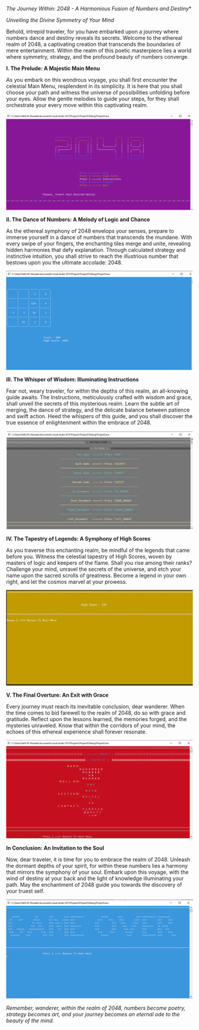 *The Journey Within: 2048 - A Harmonious Fusion of Numbers and Destiny**

*Unveiling the Divine Symmetry of Your Mind*

Behold, intrepid traveler, for you have embarked upon a journey where numbers dance and destiny reveals its secrets. Welcome to the ethereal realm of 2048, a captivating creation that transcends the boundaries of mere entertainment. Within the realm of this poetic masterpiece lies a world where symmetry, strategy, and the profound beauty of numbers converge.



**I. The Prelude: A Majestic Main Menu**

As you embark on this wondrous voyage, you shall first encounter the celestial Main Menu, resplendent in its simplicity. It is here that you shall choose your path and witness the universe of possibilities unfolding before your eyes. Allow the gentle melodies to guide your steps, for they shall orchestrate your every move within this captivating realm.

![Screenshot](./Screenshots/MainMenu.png)

**II. The Dance of Numbers: A Melody of Logic and Chance**

As the ethereal symphony of 2048 envelops your senses, prepare to immerse yourself in a dance of numbers that transcends the mundane. With every swipe of your fingers, the enchanting tiles merge and unite, revealing hidden harmonies that defy explanation. Through calculated strategy and instinctive intuition, you shall strive to reach the illustrious number that bestows upon you the ultimate accolade: 2048.

![Screenshot](./Screenshots/GamePage.png)

**III. The Whisper of Wisdom: Illuminating Instructions**

Fear not, weary traveler, for within the depths of this realm, an all-knowing guide awaits. The Instructions, meticulously crafted with wisdom and grace, shall unveil the secrets of this mysterious realm. Learn the subtle art of merging, the dance of strategy, and the delicate balance between patience and swift action. Heed the whispers of this guide, and you shall discover the true essence of enlightenment within the embrace of 2048.

![Screenshot](./Screenshots/InstructionPage.png)

**IV. The Tapestry of Legends: A Symphony of High Scores**

As you traverse this enchanting realm, be mindful of the legends that came before you. Witness the celestial tapestry of High Scores, woven by masters of logic and keepers of the flame. Shall you rise among their ranks? Challenge your mind, unravel the secrets of the universe, and etch your name upon the sacred scrolls of greatness. Become a legend in your own right, and let the cosmos marvel at your prowess.

![Screenshot](./Screenshots/ScorePage.png)

**V. The Final Overture: An Exit with Grace**

Every journey must reach its inevitable conclusion, dear wanderer. When the time comes to bid farewell to the realm of 2048, do so with grace and gratitude. Reflect upon the lessons learned, the memories forged, and the mysteries unraveled. Know that within the corridors of your mind, the echoes of this ethereal experience shall forever resonate.

![Screenshot](./Screenshots/CreditsPage.png)

**In Conclusion: An Invitation to the Soul**

Now, dear traveler, it is time for you to embrace the realm of 2048. Unleash the dormant depths of your spirit, for within these numbers lies a harmony that mirrors the symphony of your soul. Embark upon this voyage, with the wind of destiny at your back and the light of knowledge illuminating your path. May the enchantment of 2048 guide you towards the discovery of your truest self.

![Screenshot](./Screenshots/GameOver.png)

*Remember, wanderer, within the realm of 2048, numbers become poetry, strategy becomes art, and your journey becomes an eternal ode to the beauty of the mind.*